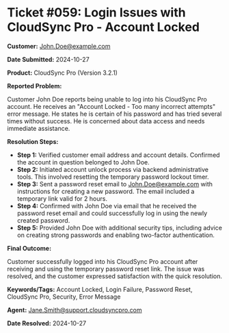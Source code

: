 # Ticket #059:  Login Issues with CloudSync Pro - Account Locked

**Customer:** John.Doe@example.com

**Date Submitted:** 2024-10-27

**Product:** CloudSync Pro (Version 3.2.1)

**Reported Problem:**

Customer John Doe reports being unable to log into his CloudSync Pro account. He receives an "Account Locked - Too many incorrect attempts" error message. He states he is certain of his password and has tried several times without success. He is concerned about data access and needs immediate assistance.

**Resolution Steps:**

* **Step 1:** Verified customer email address and account details. Confirmed the account in question belonged to John Doe.
* **Step 2:**  Initiated account unlock process via backend administrative tools.  This involved resetting the temporary password lockout timer.
* **Step 3:** Sent a password reset email to John.Doe@example.com with instructions for creating a new password.  The email included a temporary link valid for 2 hours.
* **Step 4:**  Confirmed with John Doe via email that he received the password reset email and could successfully log in using the newly created password.
* **Step 5:**  Provided John Doe with additional security tips, including advice on creating strong passwords and enabling two-factor authentication.

**Final Outcome:**

Customer successfully logged into his CloudSync Pro account after receiving and using the temporary password reset link. The issue was resolved, and the customer expressed satisfaction with the quick resolution.

**Keywords/Tags:** Account Locked, Login Failure, Password Reset, CloudSync Pro, Security, Error Message


**Agent:** Jane.Smith@support.cloudsyncpro.com

**Date Resolved:** 2024-10-27
